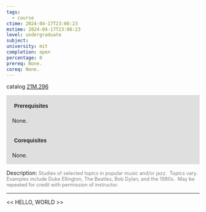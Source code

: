 ```yaml
---
tags:
  - course
ctime: 2024-04-17T23:06:23
mstime: 2024-04-17T23:06:23
level: undergraduate
subject: 
university: mit
completion: open
percentage: 0
prereq: None.
coreq: None.
---
```


catalog [21M.296](http://student.mit.edu/catalog/m21Ma.html#21M.296)

<span style="display: block; padding: 15px; background-color: rgb(100, 100, 100, 0.2);"><font id="m_prereq2528_0" style="display: block; font-family: Arial, sans-serif; font-weight: bold; padding: 5px">Prerequisites</font><br><span id="prereq2528_0">None.</span></span>
<span style="display: block; padding: 15px; background-color: rgb(100, 100, 100, 0.2);"><font id="m_coreq2528_0" style="display: block; font-family: Arial, sans-serif; font-weight: bold; padding: 5px">Corequisites</font><br><span id="coreq2528_0">None.</span></span>

<font style="">Description:</font>
<font style="color: grey; font-size: 0.8rem;">Studies of selected topics in popular music and/or jazz.  Topics vary.  Examples include Duke Ellington, The Beatles, Bob Dylan, and the 1980s.  May be repeated for credit with permission of instructor.</font>



---

<< HELLO, WORLD >>
